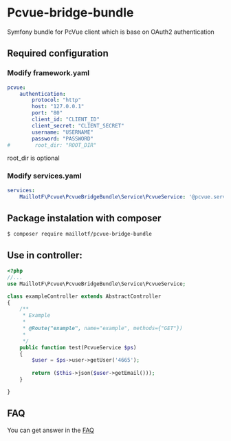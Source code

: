 # Pcvue-bridge-bundle

Symfony bundle for PcVue client which is base on OAuth2 authentication

## Required configuration

### Modify framework.yaml
```yaml
pcvue:
    authentication:
        protocol: "http"
        host: "127.0.0.1"
        port: "80"
        client_id: "CLIENT_ID"
        client_secret: "CLIENT_SECRET"
        username: "USERNAME"
        password: "PASSWORD"
#        root_dir: "ROOT_DIR"
```

root_dir is optional

### Modify services.yaml
```yaml
services:
    MaillotF\Pcvue\PcvueBridgeBundle\Service\PcvueService: '@pcvue.service'
```

## Package instalation with composer

```console
$ composer require maillotf/pcvue-bridge-bundle
```

## Use in controller:

```php
<?php
//...
use MaillotF\Pcvue\PcvueBridgeBundle\Service\PcvueService;

class exampleController extends AbstractController
{
	/**
	 * Example
	 * 
	 * @Route("example", name="example", methods={"GET"})
	 * 
	 */
	public function test(PcvueService $ps)
	{
		$user = $ps->user->getUser('4665');
		
		return ($this->json($user->getEmail()));
	}

}
```

## FAQ
You can get answer in the [FAQ](https://github.com/maillotf/pcvue-bridge-bundle/blob/master/FAQ.md)
